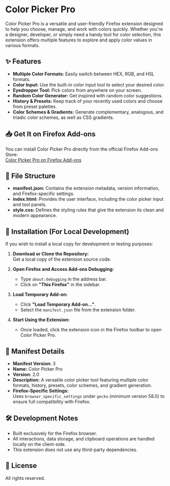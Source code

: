 # Color Picker Pro

Color Picker Pro is a versatile and user-friendly Firefox extension designed to help you choose, manage, and work with colors quickly. Whether you're a designer, developer, or simply need a handy tool for color selection, this extension offers multiple features to explore and apply color values in various formats.

## ✨ Features

- **Multiple Color Formats:** Easily switch between HEX, RGB, and HSL formats.
- **Color Input:** Use the built-in color input tool to select your desired color.
- **Eyedropper Tool:** Pick colors from anywhere on your screen.
- **Random Color Generator:** Get inspired with random color suggestions.
- **History & Presets:** Keep track of your recently used colors and choose from preset palettes.
- **Color Schemes & Gradients:** Generate complementary, analogous, and triadic color schemes, as well as CSS gradients.

## 📥 Get It on Firefox Add-ons

You can install Color Picker Pro directly from the official Firefox Add-ons Store:  
[Color Picker Pro on Firefox Add-ons](https://addons.mozilla.org/en-US/firefox/addon/color_picker/)

## 📁 File Structure

- **manifest.json:** Contains the extension metadata, version information, and Firefox-specific settings.
- **index.html:** Provides the user interface, including the color picker input and tool panels.
- **style.css:** Defines the styling rules that give the extension its clean and modern appearance.

## 🔧 Installation (For Local Development)

If you wish to install a local copy for development or testing purposes:

1. **Download or Clone the Repository:**  
   Get a local copy of the extension source code.

2. **Open Firefox and Access Add-ons Debugging:**
   - Type `about:debugging` in the address bar.
   - Click on **"This Firefox"** in the sidebar.

3. **Load Temporary Add-on:**
   - Click **"Load Temporary Add-on…"**.
   - Select the `manifest.json` file from the extension folder.

4. **Start Using the Extension:**
   - Once loaded, click the extension icon in the Firefox toolbar to open Color Picker Pro.

## 📜 Manifest Details

- **Manifest Version:** 3
- **Name:** Color Picker Pro
- **Version:** 2.0
- **Description:** A versatile color picker tool featuring multiple color formats, history, presets, color schemes, and gradient generation.
- **Firefox-Specific Settings:**  
  Uses `browser_specific_settings` under `gecko` (minimum version 58.0) to ensure full compatibility with Firefox.

## 🛠 Development Notes

- Built exclusively for the Firefox browser.
- All interactions, data storage, and clipboard operations are handled locally on the client-side.
- This extension does not use any third-party dependencies.

## 📄 License

All rights reserved.
